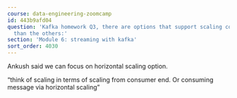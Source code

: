 ```yaml
---
course: data-engineering-zoomcamp
id: 443b9afd04
question: 'Kafka homework Q3, there are options that support scaling concept more
  than the others:'
section: 'Module 6: streaming with kafka'
sort_order: 4030
---
```


Ankush said we can focus on horizontal scaling option.

“think of scaling in terms of scaling from consumer end. Or consuming message via horizontal scaling”

